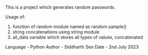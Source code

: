 This is a project which generates random passwords. 

Usage of: 
1. function of random module named as random.sample()
2. string concatenations using string module
3. all_data variable which stores all types of values, concatenated


Language - Python
Author - Siddharth Sen
Date - 2nd July 2023